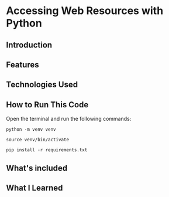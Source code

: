 # Accessing Web Resources with Python

## Introduction


## Features


## Technologies Used


## How to Run This Code
Open the terminal and run the following commands:

    python -m venv venv
    
    source venv/bin/activate
    
    pip install -r requirements.txt



## What's included


## What I Learned

